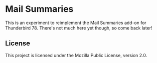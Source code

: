 # Mail Summaries

This is an experiment to reimplement the Mail Summaries add-on for Thunderbird 78.
There's not much here yet though, so come back later!

## License

This project is licensed under the Mozilla Public License, version 2.0.
